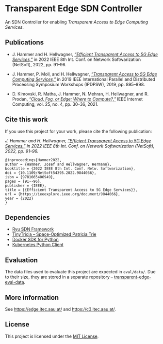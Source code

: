 # Transparent Edge SDN Controller

An SDN Controller for enabling _Transparent Access to Edge Computing Services_.


## Publications

* J. Hammer and H. Hellwagner, _[“Efficient Transparent Access to 5G Edge Services,”](https://ieeexplore.ieee.org/document/9844066)_ in 2022 IEEE 8th Int. Conf. on Network Softwarization (NetSoft), 2022, pp. 91–96.

* J. Hammer, P. Moll, and H. Hellwagner, _[“Transparent Access to 5G Edge Computing Services,”](https://ieeexplore.ieee.org/document/8778343/)_ in 2019 IEEE International Parallel and Distributed Processing Symposium Workshops (IPDPSW), 2019, pp. 895–898.

* D. Kimovski, R. Matha, J. Hammer, N. Mehran, H. Hellwagner, and R. Prodan, _[“Cloud, Fog, or Edge: Where to Compute?,”](https://ieeexplore.ieee.org/document/9321525/)_ IEEE Internet Computing, vol. 25, no. 4, pp. 30–36, 2021.


## Cite this work

If you use this project for your work, please cite the following publication:

_J. Hammer and H. Hellwagner, [“Efficient Transparent Access to 5G Edge Services,”](https://ieeexplore.ieee.org/document/9844066) in 2022 IEEE 8th Int. Conf. on Network Softwarization (NetSoft), 2022, pp. 91–96._

```
@inproceedings{Hammer2022,
author = {Hammer, Josef and Hellwagner, Hermann},
booktitle = {2022 IEEE 8th Int. Conf. Netw. Softwarization},
doi = {10.1109/NetSoft54395.2022.9844066},
isbn = {9781665406949},
pages = {91--96},
publisher = {IEEE},
title = {{Efficient Transparent Access to 5G Edge Services}},
url = {https://ieeexplore.ieee.org/document/9844066},
year = {2022}
}
```


## Dependencies

* [Ryu SDN Framework](https://ryu-sdn.org/)
* [TinyTricia – Space-Optimized Patricia Trie](https://github.com/josefhammer/tinytricia)
* [Docker SDK for Python](https://docker-py.readthedocs.io/)
* [Kubernetes Python Client](https://github.com/kubernetes-client/python)


## Evaluation

The data files used to evaluate this project are expected in `eval/data/`. 
Due to their size, they are stored in a separate repository – [transparent-edge-eval-data](https://github.com/josefhammer/transparent-edge-eval-data).


## More information

See <https://edge.itec.aau.at/> and <https://c3.itec.aau.at/>.


## License

This project is licensed under the [MIT License](LICENSE.md).
